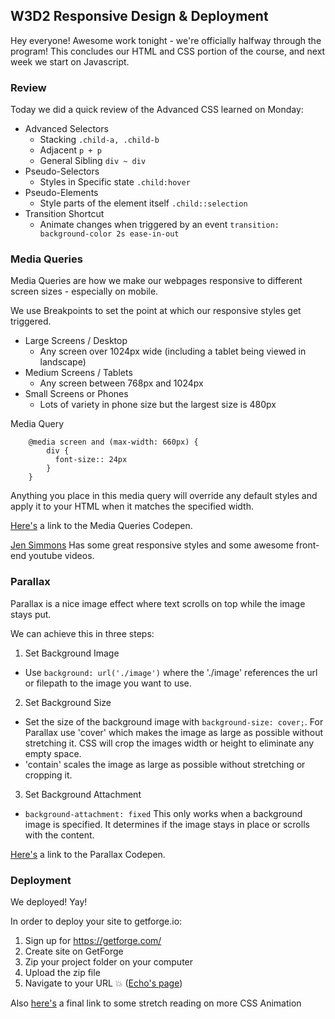 ## W3D2 Responsive Design & Deployment

Hey everyone! Awesome work tonight - we're officially halfway through the program! This concludes our HTML and CSS portion of the course, and next week we start on Javascript.

### Review

Today we did a quick review of the Advanced CSS learned on Monday:

- Advanced Selectors
  - Stacking `.child-a, .child-b`
  - Adjacent `p + p`
  - General Sibling `div ~ div`
- Pseudo-Selectors
  - Styles in Specific state `.child:hover`
- Pseudo-Elements
  - Style parts of the element itself `.child::selection`
- Transition Shortcut
  - Animate changes when triggered by an event `transition: background-color 2s ease-in-out`

### Media Queries

Media Queries are how we make our webpages responsive to different screen sizes - especially on mobile.

We use Breakpoints to set the point at which our responsive styles get triggered.

- Large Screens / Desktop
  - Any screen over 1024px wide (including a tablet being viewed in landscape)
- Medium Screens / Tablets
  - Any screen between 768px and 1024px
- Small Screens or Phones
  - Lots of variety in phone size but the largest size is 480px

Media Query

```
    @media screen and (max-width: 660px) {
        div {
          font-size:: 24px
        }
    }
```

Anything you place in this media query will override any default styles and apply it to your HTML when it matches the specified width.

[Here's](https://codepen.io/sadief/pen/vQpWwJ?editors=1100) a link to the Media Queries Codepen.

[Jen Simmons](http://jensimmons.com/) Has some great responsive styles and some awesome front-end youtube videos.

### Parallax

Parallax is a nice image effect where text scrolls on top while the image stays put.

We can achieve this in three steps:

1. Set Background Image

- Use `background: url('./image')` where the './image' references the url or filepath to the image you want to use.

2. Set Background Size

- Set the size of the background image with `background-size: cover;`. For Parallax use 'cover' which makes the image as large as possible without stretching it. CSS will crop the images width or height to eliminate any empty space.
- 'contain' scales the image as large as possible without stretching or cropping it.

3. Set Background Attachment

- `background-attachment: fixed` This only works when a background image is specified. It determines if the image stays in place or scrolls with the content.

[Here's](https://codepen.io/sadief/pen/GwyBwM) a link to the Parallax Codepen.

### Deployment

We deployed! Yay!

In order to deploy your site to getforge.io:

1. Sign up for https://getforge.com/
2. Create site on GetForge
3. Zip your project folder on your computer
4. Upload the zip file
5. Navigate to your URL :boom:
   ([Echo's page](echo.getforge.io))

Also [here's](https://css-tricks.com/snippets/css/keyframe-animation-syntax/) a final link to some stretch reading on more CSS Animation
